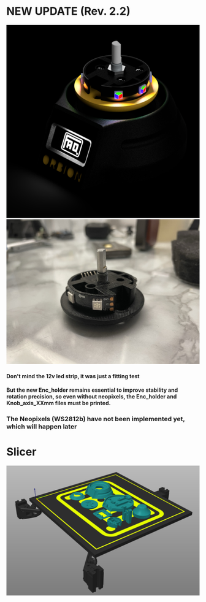 # NEW UPDATE (Rev. 2.2)

![](IMG/orbion_neopixel.png)
![](IMG/orbion_encoder.jpeg)

#### Don't mind the 12v led strip, it was just a fitting test
#### But the new Enc_holder remains essential to improve stability and rotation precision, so even without neopixels, the Enc_holder and Knob_axis_XXmm files must be printed.
### The Neopixels (WS2812b) have not been implemented yet, which will happen later


# Slicer

![](Slicer/placement.png)
